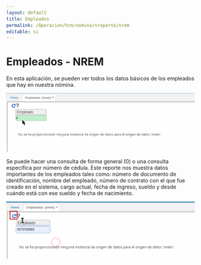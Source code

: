 ```yaml
---
layout: default
title: Empleados
permalink: /Operacion/hrm/nomina/nreporte/nrem
editable: si
---
```


# Empleados - NREM  

En esta aplicación, se pueden ver todos los datos básicos de los empleados que hay en nuestra nómina.  

![](nrem.png)  

Se puede hacer una consulta de forma general (0) o una consulta específica por número de cédula.  Este reporte nos muestra datos importantes de los empleados tales como: número de documento de identificación, nombre del empleado, número de contrato con el que fue creado en el sistema, cargo actual, fecha de ingreso, sueldo y desde cuándo está con ese sueldo y fecha de nacimiento.  

![](nrem1.png)
